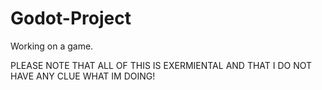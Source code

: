 # Godot-Project
Working on a game.

PLEASE NOTE THAT ALL OF THIS IS EXERMIENTAL AND THAT I DO NOT HAVE ANY CLUE WHAT IM DOING!
